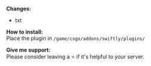 <b>Changes:</b>
- txt

<b>How to install:</b><br>
Place the plugin in <code>/game/csgo/addons/swiftly/plugins/</code>

<b>Give me support:</b><br>
Please consider leaving a ⭐ if it's helpful to your server.
